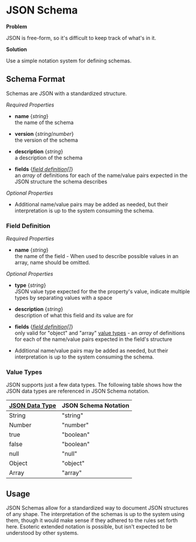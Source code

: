 # JSON Schema

**Problem**

JSON is free-form, so it's difficult to keep track of what's in it.

**Solution**

Use a simple notation system for defining schemas.

## Schema Format

Schemas are JSON with a standardized structure.

*Required Properties*

* **name** {*string*}  
    the name of the schema

* **version** {*string*/*number*}  
    the version of the schema

* **description** {*string*}  
    a description of the schema

* **fields** {*<a href="#field-definition">field definition[]</a>*}  
    an *array* of definitions for each of the name/value pairs expected in the JSON structure the schema describes

*Optional Properties*

* Additional name/value pairs may be added as needed, but their interpretation is up to the system consuming the schema.

<a name="field-definition"></a>
### Field Definition

*Required Properties*

* **name** {*string*}  
    the name of the field - When used to describe possible values in an array, name should be omitted.

*Optional Properties*

* **type** {*string*}  
    JSON value type expected for the the property's value, indicate multiple types by separating values with a space

* **description** {*string*}  
    description of what this field and its value are for

* **fields** {*<a href="#field-definition">field definition[]</a>*}  
    only valid for "object" and "array" <a href="#value-types">value types</a> - an *array* of definitions for each of the name/value pairs expected in the field's structure

* Additional name/value pairs may be added as needed, but their interpretation is up to the system consuming the schema.

<a name="value-types"></a>
### Value Types

JSON supports just a few data types.  The following table shows how the JSON data types are referenced in JSON Schema notation.

|[JSON Data Type](http://json.org/)|JSON Schema Notation|
|---|---|
|String|"string"|
|Number|"number"|
|true|"boolean"|
|false|"boolean"|
|null|"null"|
|Object|"object"|
|Array|"array"|

## Usage

JSON Schemas allow for a standardized way to document JSON structures of any shape.  The interpretation of the schemas is up to the system using them, though it would make sense if they adhered to the rules set forth here.  Esoteric extended notation is possible, but isn't expected to be understood by other systems.
